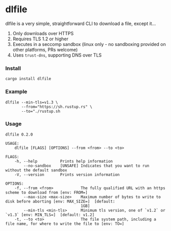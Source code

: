 # dlfile

dlfile is a very simple, straightforward CLI to download a file, except it...

1. Only downloads over HTTPS
2. Requires TLS 1.2 or higher
3. Executes in a seccomp sandbox (linux only - no sandboxing provided on other platforms, PRs welcome)
4. Uses `trust-dns`, supporting DNS over TLS


### Install

`cargo install dlfile`


### Example

```
dlfile --min-tls=v1.3 \
       --from="https://sh.rustup.rs" \ 
       --to="./rustup.sh
```
### Usage

```
dlfile 0.2.0

USAGE:
    dlfile [FLAGS] [OPTIONS] --from <from> --to <to>

FLAGS:
    -h, --help          Prints help information
        --no-sandbox    [UNSAFE] Indicates that you want to run without the default sandbox
    -V, --version       Prints version information

OPTIONS:
    -f, --from <from>            The fully qualified URL with an https scheme to download from [env: FROM=]
        --max-size <max-size>    Maximum number of bytes to write to disk before aborting [env: MAX_SIZE=]  [default:
                                 1GB]
        --min-tls <min-tls>      Minimum tls version, one of `v1.2` or `v1.3` [env: MIN_TLS=]  [default: v1.2]
    -t, --to <to>                The file system path, including a file name, for where to write the file to [env: TO=]
```
